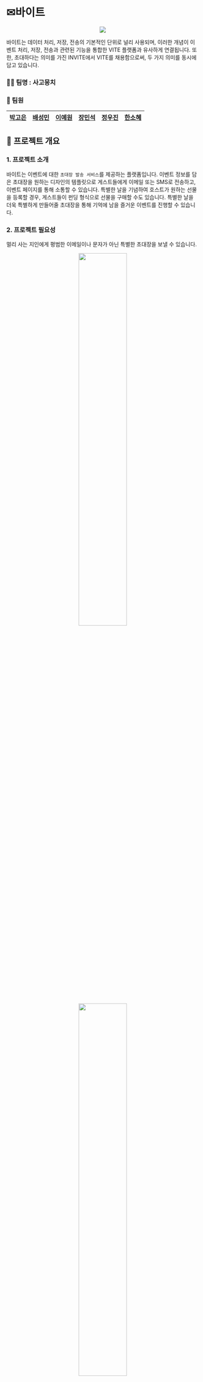 # ✉바이트

<p align="center"><img src="https://github.com/beyond-sw-camp/be04-1st-4goda-vite/blob/main/PNG/Readme/로고_수정.png"/></p>

바이트는 데이터 처리, 저장, 전송의 기본적인 단위로 널리 사용되며, 이러한 개념이 이벤트 처리, 저장, 전송과 관련된 기능을 통합한 VITE 플랫폼과 유사하게 연결됩니다. 또한, 초대하다는 의미를 가진 INVITE에서 VITE를 채용함으로써, 두 가지 의미를 동시에 담고 있습니다.

### 🐕‍🦺 팀명 : 사고뭉치

### 🐶 팀원

<div align="center">
    
|[박고은](https://github.com/goeunpark123) | [배성민](https://github.com/mini-xi) | [이예원](https://github.com/onelee521) | [장민석](https://github.com/ms1011) | [정우진](https://github.com/Wrinkk) | [한소혜](https://github.com/Sosohy)|
|------------------------------------------|--------------------------------------|------------------------------------------|-----------------------------------|-------------------------------------|------------------------------------------|

</div>

## 🎈 프로젝트 개요

### 1. 프로젝트 소개

바이트는 이벤트에 대한 `초대장 발송 서비스`를 제공하는 플랫폼입니다.  이벤트 정보를 담은 초대장을 원하는 디자인의 템플릿으로 게스트들에게 이메일 또는 SMS로 전송하고, 이벤트 페이지를 통해 소통할 수 있습니다. 특별한 날을 기념하여 호스트가 원하는 선물을 등록할 경우, 게스트들이 펀딩 형식으로 선물을 구매할 수도 있습니다. 특별한 날을 더욱 특별하게 만들어줄 초대장을 통해 기억에 남을 즐거운 이벤트를 진행할 수 있습니다.

### 2. 프로젝트 필요성

멀리 사는 지인에게 평범한 이메일이나 문자가 아닌 특별한 초대장을 보낼 수 있습니다.

<p align="center"><img src="https://github.com/beyond-sw-camp/be04-1st-4goda-vite/blob/main/PNG/Readme/news1.png" width="50%" height="50%"/></p>
<p align="center"><img src="https://github.com/beyond-sw-camp/be04-1st-4goda-vite/blob/main/PNG/Readme/news2.png" width="50%" height="50%"/></p>
<p align="center"><img src="https://github.com/beyond-sw-camp/be04-1st-4goda-vite/blob/main/PNG/Readme/news3.png" width="50%" height="50%"/></p>



최근 뉴스에 따르면 모바일 초대장이 개인 행사뿐만 아니라 지역 행사나 회사에서도 널리 사용되고 있습니다. 모임 통장의 보편화로 소규모 모임이 늘어나고 있으며, 연말, 연시 등 다양한 개인 및 인간 관계의 기념일이 다양화되고 있어서 초대장의 역할이 더욱 중요해졌습니다.

초대장 발송은 더 이상 단순한 의사소통 수단을 넘어서 새로운 경험의 수단으로 강조되고 있습니다. 이러한 흐름에 따라 초대장은 모임의 품질을 높일 수 있는 방안으로 강조되고 있습니다. 초대장을 통해 이벤트 참여자들과 소통할 수 있는 커뮤니티 기능이나 선물 교환 기능 등을 활용하면, 초대장이 단순한 통보 수단에서 벗어나 상호작용의 중심지로서 강조될 수 있습니다. 이는 사용자들에게 참여 동기를 부여하고, 이벤트 참여와 즐거움 공유의 기회를 제공합니다.

초대장은 이제 행사의 시작점에 머물러 있지 않고, 새로운 인연의 시작을 의미하는 중요한 역할을 합니다. 이에 따라, 미래에는 더 다양하고 흥미로운 초대장 서비스의 등장이 기대되고 있습니다.

</aside>

### 3. 프로젝트 주요 기능

1. 이벤트 초대하기/RSVP(초대 확인)
    - 이메일 또는 전화번호로 다른 사람에게 이벤트를 발송한다.
    - 초대받은 게스트는 이벤트 정보를 확인하고 참석 여부를 등록할 수 있다.
    - 이벤트의 호스트와 초대받은 회원은 이벤트 페이지에서 댓글을 통해 소통할 수 있다.

2. 초대장템플릿 구매/적용
    - 회원은 이벤트에 적용할 초대장템플릿을 구매할 수 있다.
    - 이벤트 생성 시, 호스트는 보유한 템플릿을 이벤트에 적용할 수 있다.

3. 선물/펀딩
    - 호스트는 이벤트에 받고 싶은 선물을 등록할 수 있다.
    - 회원인 게스트들은 호스트가 등록한 선물에 원하는 만큼 결제하여 선물할 수 있다.

4. 다른 이벤트 확인하기
    - 이벤트 공유 페이지를 통해 다른 사람의 이벤트를 참고할 수 있다.
    - 현재 인기가 많은 이벤트 형식이 무엇인지 확인할 수 있다.

## 📟 기술스택
<div align="center">

|DA#|ubuntu|mariaDB|
|---|---|---|
|<img src="https://github.com/beyond-sw-camp/be04-1st-4goda-vite/blob/main/PNG/Readme/da%23.png" height="150" />|<img src="https://github.com/beyond-sw-camp/be04-1st-4goda-vite/blob/main/PNG/Readme/ubuntu.png" height="150" />|<img src="https://github.com/beyond-sw-camp/be04-1st-4goda-vite/blob/main/PNG/Readme/mariadb.png" height="150" />|   

</div>

## 📝 WBS

## 📘 요구사항

<p align="center"><img src="https://github.com/beyond-sw-camp/be04-1st-4goda-vite/blob/main/PNG/Readme/요구사항_수정1.PNG"/></p>
<p align="center"><img src="https://github.com/beyond-sw-camp/be04-1st-4goda-vite/blob/main/PNG/Readme/요구사항_수정2.PNG"/></p>
<p align="center"><img src="https://github.com/beyond-sw-camp/be04-1st-4goda-vite/blob/main/PNG/Readme/요구사항_수정3.PNG"/></p>

<details>
<summary><b>VITE 상세정책</b></summary>
    
- 회원등급 관련
    - 일반: 할인 혜택 없음
    - VIP : 3% 할인 (누적결제금액 3만원 이상)
    - VVIP : 5% 할인 (누적결제금액  5만원 이상)
    - 운영자
    
- 운영자 권한
    - 회원의 게시물 및 댓글 수정/삭제
    - 회원 관리 및 계정 정지
    - 공지사항 작성
    - 문의사항 답변
    - 초대장 템플릿 등록
    
- 회원 권한
    - 이벤트/이벤트댓글/게시글 작성
    - 이벤트 초대 받기/RSVP
    - 선물 결제
    - 템플릿 결제
    
- 비회원 권한
    - 이벤트 초대 받기/RSVP
    
- 결제 및 환불 관련 정책
    - 템플릿 환불
        - 템플릿 사용 전 환불 100%
        - 템플릿 사용 후 환불 불가
    - 선물 펀딩 환불
        - 금액을 달성하지 못하면 참여 게스트 전액 환불(은행API의 기능)
    - 선물 펀딩 성공 시
        - 호스트에게 모인 금액 전송(은행API의 기능)
</details>

## 💭 DB 모델링

### 1. 개념 모델링
<p align="center"><img src="https://github.com/beyond-sw-camp/be04-1st-4goda-vite/blob/main/PNG/Readme/개념 모델링.png"/></p>

### 2. 논리 모델링(Barker 표기법)
<p align="center"><img src="https://github.com/beyond-sw-camp/be04-1st-4goda-vite/blob/main/PNG/Readme/바커수정.PNG"/></p>
<details>
<summary><b>논리모델링 확대(L/R)</b></summary>
(L)
<p align="center"><img src="https://github.com/beyond-sw-camp/be04-1st-4goda-vite/blob/main/PNG/Readme/바커수정1.PNG"/></p>
(R)
<p align="center"><img src="https://github.com/beyond-sw-camp/be04-1st-4goda-vite/blob/main/PNG/Readme/바커수정2.PNG"/></p>
</details>

### 3. 물리 모델링
<p align="center"><img src="https://github.com/beyond-sw-camp/be04-1st-4goda-vite/blob/main/PNG/Readme/물리모델링_수정.PNG"/></p>
<details>
<summary><b>물리모델링 확대(L/R)</b></summary>
(L)
<p align="center"><img src="https://github.com/beyond-sw-camp/be04-1st-4goda-vite/blob/main/PNG/Readme/물리모델링_수정1.PNG"/></p>
(R)
<p align="center"><img src="https://github.com/beyond-sw-camp/be04-1st-4goda-vite/blob/main/PNG/Readme/물리모델링_수정2.PNG"/></p>
</details>

## 📖 DDL
<details>
<summary><b>VITE DDL</b></summary>
    
```
-- 이벤트(event) 테이블 생성
CREATE TABLE `event` (
    `event_id`  INT NOT NULL AUTO_INCREMENT PRIMARY KEY COMMENT '이메일 형식',             -- 이벤트ID
    `event_title`   VARCHAR(100)    NOT NULL,                                           -- 이벤트제목
    `event_date`    DATETIME    NOT NULL,                                               -- 시작날짜및시간
    `event_place`   VARCHAR(30),                                                        -- 장소
    `dress_code`    VARCHAR(20),                                                        -- 드레스코드
    `event_contents`    TEXT,                                                           -- 이벤트내용
    `event_category_id` INT NOT NULL COMMENT '이벤트카테고리의 카테고리ID',                    -- 카테고리ID
    `user_id`   VARCHAR(50) NOT NULL COMMENT '회원의 회원ID',                              -- 회원ID(호스트)
    `invitation_template_id`    INT NOT NULL COMMENT '초대장템플릿의 초대장템플릿ID',           -- 초대장템플릿ID
    `is_public` BOOLEAN NOT NULL    DEFAULT false   COMMENT 'true(공개), false(비공개)',   -- 이벤트공개여부
    `event_like_cnt`    INT NOT NULL    DEFAULT 0,                                      -- 좋아요수
    `event_delete`  BOOLEAN NOT NULL    DEFAULT false                                   -- 이벤트삭제여부
);

-- 이벤트댓글(comment) 테이블 생성
CREATE TABLE `comment` (
    `comment_id`    INT NOT NULL AUTO_INCREMENT PRIMARY KEY,        -- 이벤트댓글ID
    `comment_contents`  TEXT    NOT NULL,                           -- 댓글내용
    `comment_time`  DATETIME DEFAULT CURRENT_TIMESTAMP NOT NULL,    -- 댓글작성시간
    `event_id`  INT NOT NULL COMMENT '이벤트의 이벤트ID',               -- 이벤트ID
    `user_id`   VARCHAR(50) NOT NULL COMMENT '회원의 회원ID',          -- 회원ID
    `image_id`  INT COMMENT '이미지의 이미지ID',                        -- 이미지ID
    `comment_delete`    BOOLEAN NOT NULL    DEFAULT false           -- 댓글삭제여부
);

-- 결제(payment) 테이블 생성
CREATE TABLE `payment` (
    `payment_id`    INT NOT NULL AUTO_INCREMENT PRIMARY KEY,                    -- 결제ID
    `payment_date`  DATETIME    NOT NULL DEFAULT CURRENT_TIMESTAMP(),           -- 결제일자
    `payment_amount`    INT NOT NULL    DEFAULT 0,                              -- 결제금액
    `payment_method`    VARCHAR(30) NOT NULL    COMMENT '카드, 무통장입금 등',       -- 결제수단
    `user_id`   VARCHAR(50) NOT NULL COMMENT '회원의 회원ID'                       -- 회원ID
);

-- 초대장템플릿(invitation_template) 테이블 생성
CREATE TABLE `invitation_template` (
    `invitation_template_id`    INT NOT NULL AUTO_INCREMENT PRIMARY KEY,    -- 초대장템플릿ID
    `invitation_template_name`  VARCHAR(100)    NOT NULL UNIQUE,            -- 초대장템플릿이름
    `invitation_font`   VARCHAR(30) NOT NULL,                               -- 초대장글씨체
    `invitation_price`  INT NOT NULL    DEFAULT 0,                          -- 초대장가격
    `image_id`  INT NOT NULL COMMENT '회원의 회원ID',                          -- 이미지ID
    `invitation_like_cnt`   INT NOT NULL    DEFAULT 0,                      -- 좋아요수
    `template_delete`   BOOLEAN NOT NULL    DEFAULT false                   -- 초대장템플릿삭제여부
);

-- 선물(present) 테이블 생성
CREATE TABLE `present` (
    `present_id`    INT NULL AUTO_INCREMENT PRIMARY KEY,                            -- 선물ID
    `present_name`  VARCHAR(100)    NOT NULL,                                       -- 선물이름
    `present_price` INT NOT NULL,                                                   -- 선물가격
    `present_total` INT NOT NULL    DEFAULT 0   COMMENT '게스트들이 결제해서 모인 돈',     -- 모인금액
    `event_id`  INT NOT NULL COMMENT '이벤트의 이벤트ID',                               -- 이벤트ID
    `present_delete`    BOOLEAN NOT NULL    DEFAULT false                           -- 선물삭제여부
);

-- 회원등급(grade) 테이블 생성
CREATE TABLE `grade` (
    `grade_name`    VARCHAR(10) NOT NULL    DEFAULT '일반' COMMENT 'VIP/VVIP 등',  -- 등급이름
    `grade_benefit` VARCHAR(1000)   NOT NULL,                                    -- 등급혜택
    `grade_standard`    INT NOT NULL    COMMENT '총 결제 금액에 따른 회원 등급 구분'      -- 금액기준
);

-- 이벤트카테고리(event_category) 테이블 생성
CREATE TABLE `event_category` (
    `event_category_id` INT NOT NULL AUTO_INCREMENT PRIMARY KEY,    				  -- 카테고리ID
    `event_category_type`   VARCHAR(20) NOT NULL,                   				  -- 카테고리종류
    `is_personal`   BOOLEAN NOT NULL    DEFAULT true COMMENT 'true(비공개), false(공개)' -- 상세구분
);

-- 게스트명단(guest_list) 테이블 생성
CREATE TABLE `guest_list` (
    `guest_id`  INT NOT NULL AUTO_INCREMENT PRIMARY KEY,                                    -- 게스트ID
    `guest_email`   VARCHAR(50),                                                            -- 이메일
    `guest_phone`   VARCHAR(13),                                                            -- 전화번호
    `is_attended`   BOOLEAN NOT NULL    DEFAULT false COMMENT 'true(참석), false(불참)',      -- 참석여부
    `send_time` DATETIME    DEFAULT CURRENT_TIMESTAMP NOT NULL,                             -- 이벤트발송시간
    `is_send`   BOOLEAN NOT NULL    DEFAULT false COMMENT 'true(발송성공), false(발송실패)',    -- 이벤트발송성공여부
    `event_id`  INT NOT NULL COMMENT '이벤트의 이벤트ID'                                       -- 이벤트ID
);

-- 선물결제(present_payment) 테이블 생성
CREATE TABLE `present_payment` (
    `payment_id`    INT NOT NULL COMMENT '결제의 결제ID',    -- 결제ID
    `present_id`    INT NOT NULL COMMENT '선물의 선물ID'     -- 선물ID
);

-- 초대장결제(invitation_payment) 테이블 생성
CREATE TABLE `invitation_payment` (
    `payment_id`    INT NOT NULL,                                                        -- 결제ID
    `invitation_template_id`    INT NOT NULL COMMENT '초대장템플릿의 초대장템플릿ID',            -- 초대장템플릿ID
    `is_available`  BOOLEAN NOT NULL DEFAULT TRUE COMMENT 'true(사용가능), false(사용불가)'   -- 사용가능여부
);

-- 환불(refund) 테이블 생성
CREATE TABLE `refund` (
    `refund_id` INT NOT NULL AUTO_INCREMENT PRIMARY KEY,                        -- 환불ID
    `refund_state`  VARCHAR(30) NOT NULL    DEFAULT '신청'    COMMENT '신청/완료',  -- 환불상태
    `refund_request_date`   DATETIME    NOT NULL DEFAULT CURRENT_TIMESTAMP,     -- 환불신청날짜
    `refund_complete_date`  DATETIME,                                           -- 환불완료날짜
    `payment_id`    INT NOT NULL COMMENT '결제의 결제ID'                           -- 결제ID
);

-- 회원별초대내역(user_invite) 테이블 생성
CREATE TABLE `user_invite` (
    `event_id`  INT NOT NULL COMMENT '이벤트의 이벤트ID',                                          -- 이벤트ID
    `user_id`   VARCHAR(50) NOT NULL COMMENT '회원의 회원ID',                                     -- 회원ID
    `is_invited`    BOOLEAN NOT NULL    DEFAULT false   COMMENT 'true(초대받음), false(초대함)'    -- 초대구분
);

-- 이미지(image) 테이블 생성
CREATE TABLE `image` (
    `image_id`  INT NOT NULL AUTO_INCREMENT PRIMARY KEY,    -- 이미지ID
    `image_route`   VARCHAR(500)    NOT NULL,               -- 경로
    `image_name`    VARCHAR(100)    NOT NULL,               -- 원본이미지이름
    `image_type`    VARCHAR(30) NOT NULL                    -- 이미지구분
);

-- 이벤트좋아요관리(event_like) 테이블 생성
CREATE TABLE `event_like` (
    `event_id`  INT NOT NULL COMMENT '이벤트의 이벤트ID',      -- 이벤트ID
    `user_id`   VARCHAR(50) NOT NULL COMMENT '회원의 회원ID'  -- 회원ID
);

-- 게시글(post) 테이블 생성
CREATE TABLE `post` (
    `post_id`   INT NOT NULL    AUTO_INCREMENT PRIMARY KEY,             -- 게시글ID
    `post_title`    VARCHAR(100)    NOT NULL,                           -- 게시글제목
    `post_type` VARCHAR(10) NOT NULL    COMMENT '문의사항/공지사항',         -- 게시글유형                    
    `post_contents` TEXT    NOT NULL,                                   -- 게시글내용
    `post_date` DATETIME    NOT NULL DEFAULT CURRENT_TIMESTAMP,         -- 게시글작성일
    `report_category_id`    INT COMMENT '문의카테고리의 문의카테고리ID',        -- 문의카테고리ID
    `user_id`   VARCHAR(50) NOT NULL    COMMENT '회원의 회원ID',           -- 작성자ID
    `image_id`  INT COMMENT '이미지의 이미지ID',                            -- 이미지ID
    `post_deleted`  BOOLEAN NOT NULL    DEFAULT false                   -- 게시글삭제여부
);

-- 문의카테고리(report_category) 테이블 생성
CREATE TABLE `report_category` (
    `report_category_id`    INT NOT NULL AUTO_INCREMENT PRIMARY KEY,      -- 문의카테고리ID
    `report_type`   VARCHAR(40) NOT NULL    UNIQUE comment '스팸/욕설 등'    -- 문의종류
);

-- 초대장템플릿좋아요관리(invitation_template_like) 테이블 생성
CREATE TABLE `invitation_template_like` (
    `invitation_template_id`    INT NOT NULL COMMENT '초대장템플릿의 초대장템플릿ID',    -- 초대장템플릿ID
    `user_id`   VARCHAR(30) NOT NULL    COMMENT '회원의 회원ID'                     -- 회원ID
);

-- 회원(user) 테이블 생성
CREATE TABLE `user` (
    `user_id`   VARCHAR(50) NOT NULL    COMMENT '이메일 형식',                                   -- 회원ID
    `user_pw`   VARCHAR(20) NOT NULL,                                                         -- 비밀번호
    `user_name` VARCHAR(12) NOT NULL,                                                         -- 회원이름
    `user_phone`    VARCHAR(13) NOT NULL,                                                     -- 전화번호
    `total_price`   INT NOT NULL    DEFAULT 0   COMMENT '결제 금액에 대한 총 합',                  -- 누적결제금액
    `user_withdraw` DATETIME    NULL,                                                         -- 탈퇴일자
    `grade_name`    VARCHAR(10) NOT NULL    DEFAULT '일반회원' COMMENT '일반회원/운영자 등',         -- 등급이름
    `user_status`   VARCHAR(20) NOT NULL    DEFAULT '활성화'   COMMENT '활성화/계정정지/탈퇴 등',     -- 회원상태
    `user_nickname` VARCHAR(15) NOT NULL    UNIQUE                                            -- 닉네임
);

-- 답변(reply) 테이블 생성
CREATE TABLE `reply` (
    `reply_id`  INT NOT NULL AUTO_INCREMENT PRIMARY KEY,                    -- 답변ID
    `reply_contents`    TEXT    NOT NULL,                                   -- 답변내용
    `reply_title`   VARCHAR(100)    NOT NULL,                               -- 답변제목
    `user_id`   VARCHAR(50) NOT NULL    COMMENT '회원의 회원ID',               -- 관리자ID
    `post_id`   INT NOT NULL COMMENT '게시글의 게시글ID',                       -- 게시글ID
    `reply_deleted` BOOLEAN NOT NULL    DEFAULT false COMMENT 'true(삭제)'   -- 답변삭제여부
);


ALTER TABLE `grade` ADD CONSTRAINT `PK_GRADE` PRIMARY KEY (
    `grade_name`
);

ALTER TABLE `present_payment` ADD CONSTRAINT `PK_PRESENT_PAYMENT` PRIMARY KEY (
    `payment_id`,
    `present_id`
);

ALTER TABLE `invitation_payment` ADD CONSTRAINT `PK_INVITATION_PAYMENT` PRIMARY KEY (
    `payment_id`,
    `invitation_template_id`
);

ALTER TABLE `user_invite` ADD CONSTRAINT `PK_USER_INVITE` PRIMARY KEY (
    `event_id`,
    `user_id`
);

ALTER TABLE `event_like` ADD CONSTRAINT `PK_EVENT_LIKE` PRIMARY KEY (
    `event_id`,
    `user_id`
);

ALTER TABLE `invitation_template_like` ADD CONSTRAINT `PK_INVITATION_TEMPLATE_LIKE` PRIMARY KEY (
    `invitation_template_id`,
    `user_id`
);

ALTER TABLE `user` ADD CONSTRAINT `PK_USER` PRIMARY KEY (
    `user_id`
);

ALTER TABLE `event` ADD CONSTRAINT `FK_event_category_TO_event_1` FOREIGN KEY (
    `event_category_id`
)
REFERENCES `event_category` (
    `event_category_id`
);

ALTER TABLE `event` ADD CONSTRAINT `FK_user_TO_event_1` FOREIGN KEY (
    `user_id`
)
REFERENCES `user` (
    `user_id`
);

ALTER TABLE `event` ADD CONSTRAINT `FK_invitation_template_TO_event_1` FOREIGN KEY (
    `invitation_template_id`
)
REFERENCES `invitation_template` (
    `invitation_template_id`
);

ALTER TABLE `comment` ADD CONSTRAINT `FK_event_TO_comment_1` FOREIGN KEY (
    `event_id`
)
REFERENCES `event` (
    `event_id`
);

ALTER TABLE `comment` ADD CONSTRAINT `FK_user_TO_comment_1` FOREIGN KEY (
    `user_id`
)
REFERENCES `user` (
    `user_id`
);

ALTER TABLE `comment` ADD CONSTRAINT `FK_image_TO_comment_1` FOREIGN KEY (
    `image_id`
)
REFERENCES `image` (
    `image_id`
);

ALTER TABLE `payment` ADD CONSTRAINT `FK_user_TO_payment_1` FOREIGN KEY (
    `user_id`
)
REFERENCES `user` (
    `user_id`
);

ALTER TABLE `invitation_template` ADD CONSTRAINT `FK_image_TO_invitation_template_1` FOREIGN KEY (
    `image_id`
)
REFERENCES `image` (
    `image_id`
);

ALTER TABLE `present` ADD CONSTRAINT `FK_event_TO_present_1` FOREIGN KEY (
    `event_id`
)
REFERENCES `event` (
    `event_id`
);

ALTER TABLE `guest_list` ADD CONSTRAINT `FK_event_TO_guest_list_1` FOREIGN KEY (
    `event_id`
)
REFERENCES `event` (
    `event_id`
);

ALTER TABLE `present_payment` ADD CONSTRAINT `FK_payment_TO_present_payment_1` FOREIGN KEY (
    `payment_id`
)
REFERENCES `payment` (
    `payment_id`
);

ALTER TABLE `present_payment` ADD CONSTRAINT `FK_present_TO_present_payment_1` FOREIGN KEY (
    `present_id`
)
REFERENCES `present` (
    `present_id`
);

ALTER TABLE `invitation_payment` ADD CONSTRAINT `FK_payment_TO_invitation_payment_1` FOREIGN KEY (
    `payment_id`
)
REFERENCES `payment` (
    `payment_id`
);

ALTER TABLE `invitation_payment` ADD CONSTRAINT `FK_invitation_template_TO_invitation_payment_1` FOREIGN KEY (
    `invitation_template_id`
)
REFERENCES `invitation_template` (
    `invitation_template_id`
);

ALTER TABLE `refund` ADD CONSTRAINT `FK_payment_TO_refund_1` FOREIGN KEY (
    `payment_id`
)
REFERENCES `payment` (
    `payment_id`
);

ALTER TABLE `user_invite` ADD CONSTRAINT `FK_event_TO_user_invite_1` FOREIGN KEY (
    `event_id`
)
REFERENCES `event` (
    `event_id`
);

ALTER TABLE `user_invite` ADD CONSTRAINT `FK_user_TO_user_invite_1` FOREIGN KEY (
    `user_id`
)
REFERENCES `user` (
    `user_id`
);

ALTER TABLE `event_like` ADD CONSTRAINT `FK_event_TO_event_like_1` FOREIGN KEY (
    `event_id`
)
REFERENCES `event` (
    `event_id`
);

ALTER TABLE `event_like` ADD CONSTRAINT `FK_user_TO_event_like_1` FOREIGN KEY (
    `user_id`
)
REFERENCES `user` (
    `user_id`
);

ALTER TABLE `post` ADD CONSTRAINT `FK_report_category_TO_post_1` FOREIGN KEY (
    `report_category_id`
)
REFERENCES `report_category` (
    `report_category_id`
);

ALTER TABLE `post` ADD CONSTRAINT `FK_user_TO_post_1` FOREIGN KEY (
    `user_id`
)
REFERENCES `user` (
    `user_id`
);

ALTER TABLE `post` ADD CONSTRAINT `FK_image_TO_post_1` FOREIGN KEY (
    `image_id`
)
REFERENCES `image` (
    `image_id`
);

ALTER TABLE `invitation_template_like` ADD CONSTRAINT `FK_invitation_template_TO_invitation_template_like_1` FOREIGN KEY (
    `invitation_template_id`
)
REFERENCES `invitation_template` (
    `invitation_template_id`
);

ALTER TABLE `invitation_template_like` ADD CONSTRAINT `FK_user_TO_invitation_template_like_1` FOREIGN KEY (
    `user_id`
)
REFERENCES `user` (
    `user_id`
);

ALTER TABLE `user` ADD CONSTRAINT `FK_grade_TO_user_1` FOREIGN KEY (
    `grade_name`
)
REFERENCES `grade` (
    `grade_name`
);

ALTER TABLE `reply` ADD CONSTRAINT `FK_user_TO_reply_1` FOREIGN KEY (
    `user_id`
)
REFERENCES `user` (
    `user_id`
);

ALTER TABLE `reply` ADD CONSTRAINT `FK_post_TO_reply_1` FOREIGN KEY (
    `post_id`
)
REFERENCES `post` (
    `post_id`
);
```
</details>

## ✒️ 주요 쿼리

<details>
<summary><b>🕵️‍♀️회원</b></summary>
    <div>
         &nbsp;&nbsp;<details>
         &nbsp;&nbsp;&nbsp;<summary><b>추가 이미지</b></summary>
         &nbsp;&nbsp;</details>
    </div>
</details>

<details>
<summary><b>✨이벤트</b></summary>
    <div>
         <details>
         <summary><b>추가 이미지</b></summary>
         </details>
    </div>
</details>

<details>
<summary><b>💸결제</b></summary>
    <div>
         <details>
         <summary><b>추가 이미지</b></summary>
         </details>
    </div>
</details>

<details>
<summary><b>💱환불</b></summary>
    <div>
         <details>
         <summary><b>추가 이미지</b></summary>
         </details>
    </div>
</details>

<details>
<summary><b>📮초대장템플릿</b></summary>
    <div>
         <details>
         <summary><b>추가 이미지</b></summary>
         </details>
    </div>
</details>

<details>
<summary><b>🎁선물</b></summary>
    <div>
         <details>
         <summary><b>추가 이미지</b></summary>
         </details>
    </div>
</details>

<details>
<summary><b>🗒️게스트명단</b></summary>
    <div>
         <details>
         <summary><b>추가 이미지</b></summary>
         </details>
    </div>
</details>

<details>
<summary><b>✍️게시글</b></summary>
    <div>
         <details>
         <summary><b>추가 이미지</b></summary>
         </details>
    </div>
</details>



## 🏁 테스트

## 👫 회고


